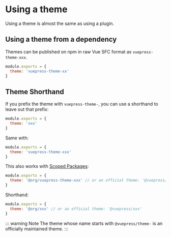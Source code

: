 # Using a theme

Using a theme is almost the same as using a plugin.

## Using a theme from a dependency

Themes can be published on npm in raw Vue SFC format as `vuepress-theme-xxx`.

```js
module.exports = {
  theme: 'vuepress-theme-xx'
}
```

## Theme Shorthand

If you prefix the theme with `vuepress-theme-`, you can use a shorthand to leave out that prefix:

```js
module.exports = {
  theme: 'xxx'
}
```

Same with:

```js
module.exports = {
  theme: 'vuepress-theme-xxx'
}
```

This also works with [Scoped Packages](https://docs.npmjs.com/misc/scope):

```js
module.exports = {
  theme: '@org/vuepress-theme-xxx' // or an official theme: '@vuepress/theme-xxx'
}
```

Shorthand:

```js
module.exports = {
  theme: '@org/xxx' // or an official theme: '@vuepress/xxx'
}
```

::: warning Note
The theme whose name starts with `@vuepress/theme-` is an officially maintained theme.
:::
